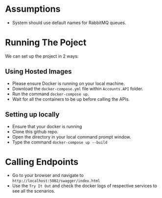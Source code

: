 # Assumptions
- System should use default names for RabbitMQ queues.

# Running The Poject

We can set up the project in 2 ways:

## Using Hosted Images
- Please ensure Docker is running on your local machine.
- Download the `docker-compose.yml` file within `Accounts.API` folder.
- Run the command `docker-compose up`.
- Wait for all the containers to be up before calling the APIs.

## Setting up locally
- Ensure that your docker is running
- Clone this github repo.
- Open the directory in your local command prompt window.
- Type the command `docker-compose up --build`

# Calling Endpoints
- Go to your browser and navigate to `http://localhost:5002/swagger/index.html`
- Use the `Try It Out` and check the docker logs of respective services to see all the scenarios.
